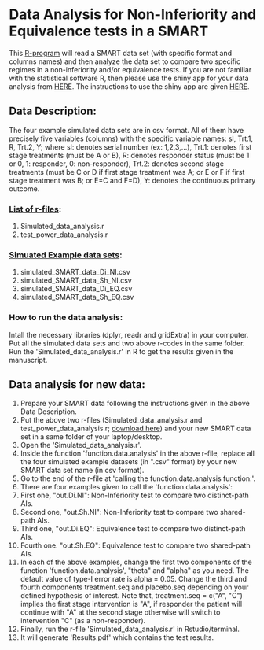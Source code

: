 # Data Analysis for Non-Inferiority and Equivalence tests in a SMART

This [R-program](https://github.com/palashghosh1/Simulation_Non_Inferiority_Equivalence_SMART/tree/master/Data_Analysis_R_Code) will read a SMART data set (with specific format and columns names) and then analyze the data set to compare two specific regimes in a non-inferiority and/or equivalence tests. If you are not familiar with the statistical software R, then please use the shiny app for your data analysis from [HERE](https://palash.shinyapps.io/NI_EQ/). The instructions to use the shiny app are given [HERE](https://github.com/palashghosh1/Simulation_Non_Inferiority_Equivalence_SMART/blob/master/How_to_use_the_Shiny_App.md).


## Data Description:

The four example simulated data sets are in csv format. All of them have precisely five variables (columns) with the specific variable names: sl, Trt.1, R, Trt.2, Y; where sl: denotes serial number (ex: 1,2,3,...), Trt.1: denotes first stage treatments (must be A or B), R: denotes responder status (must be 1 or 0, 1: responder, 0: non-responder), Trt.2: denotes second stage treatments (must be C or D if first stage treatment was A; or E or F if first stage treatment was B; or E=C and F=D), Y: denotes the continuous primary outcome. 

### [List of r-files](https://github.com/palashghosh1/Simulation_Non_Inferiority_Equivalence_SMART/tree/master/Data_Analysis_R_Code): 

1. Simulated_data_analysis.r
2. test_power_data_analysis.r

### [Simuated Example data sets](https://github.com/palashghosh1/Simulation_Non_Inferiority_Equivalence_SMART/tree/master/Data_Analysis_R_Code):

1. simulated_SMART_data_Di_NI.csv
2. simulated_SMART_data_Sh_NI.csv
3. simulated_SMART_data_Di_EQ.csv
4. simulated_SMART_data_Sh_EQ.csv


### How to run the data analysis:
Intall the necessary libraries (dplyr, readr and gridExtra) in your computer. Put all the simulated data sets and two above r-codes in the same folder. Run the 'Simulated_data_analysis.r' in R to get the results given in the manuscript.


## Data analysis for new data:

1. Prepare your SMART data following the instructions given in the above Data Description.
2. Put the above two r-files (Simulated_data_analysis.r and test_power_data_analysis.r; [download here](https://github.com/palashghosh1/Simulation_Non_Inferiority_Equivalence_SMART/tree/master/Data_Analysis_R_Code)) and your new SMART data set in a same folder of your laptop/desktop. 
3. Open the 'Simulated_data_analysis.r'.
4. Inside the function 'function.data.analysis' in the above r-file, replace all the four simulated example datasets (in ".csv" format) by your new SMART data set name (in csv format).
5. Go to the end of the r-file at 'calling the function.data.analysis function:'. 
6. There are four examples given to call the 'function.data.analysis': 
7. First one, "out.Di.NI": Non-Inferiority test to compare two distinct-path AIs. 
8. Second one, "out.Sh.NI": Non-Inferiority test to compare two shared-path AIs. 
9. Third one, "out.Di.EQ": Equivalence test to compare two distinct-path AIs. 
10. Fourth one. "out.Sh.EQ": Equivalence test to compare two shared-path AIs. 
11. In each of the above examples, change the first two components of the function 'function.data.analysis', "theta" and "alpha" as you need. The default value of type-I error rate is alpha = 0.05. Change the third and fourth components treatment.seq and placebo.seq depending on your defined hypothesis of interest. Note that, treatment.seq = c("A", "C") implies the first stage intervention is "A", if responder the patient will continue with "A" at the second stage otherwise will switch to intervention "C" (as a non-responder). 
12. Finally, run the r-file 'Simulated_data_analysis.r' in Rstudio/terminal.
13. It will generate 'Results.pdf' which contains the test results. 


